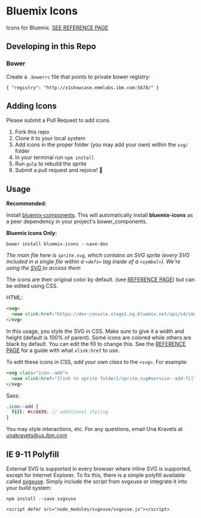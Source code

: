 # Bluemix Icons

Icons for Bluemix. [SEE REFERENCE PAGE](https://pages.github.ibm.com/Bluemix/bluemix-icons/build/symbol/sprite.symbol.html)

## Developing in this Repo

### Bower

Create a `.bowerrc` file that points to private bower registry:

```
{ "registry": "http://x1showcase.emmlabs.ibm.com:5678/" }
```

## Adding Icons

Please submit a Pull Request to add icons.

1. Fork this repo
2. Clone it to your local system
3. Add icons in the proper folder (you may add your own) within the `svg/` folder
4. In your terminal run `npm install`
5. Run `gulp` to rebuild the sprite
6. Submit a pull request and rejoice! :tada:

## Usage

**Recommended:**

Install [bluemix-components](https://github.ibm.com/Bluemix/bluemix-components).
This will automatically install **bluemix-icons** as a peer dependency in your project's bower_components.

**Bluemix icons Only:**

```
bower install bluemix-icons --save-dev
```

*The main file here is `sprite.svg`, which contains an SVG sprite (every SVG included in a single file within a `<defs>` tag inside of a `<symbol>`). We're using the [SVG <use>](https://developer.mozilla.org/en-US/docs/Web/SVG/Element/use) to access them*

The icons are their original color by default. (see [REFERENCE PAGE](https://pages.github.ibm.com/Bluemix/bluemix-icons/build/symbol/sprite.symbol.html)) but can be edited using CSS.

HTML:
```html
<svg>
  <use xlink:href="https://dev-console.stage1.ng.bluemix.net/api/v4/img/sprite.svg#service--add-filled"></use>
</svg>
```

In this usage, you style the SVG in CSS. Make sure to give it a width and height (default is 100% of parent). Some icons are colored while others are black by default. You can edit the fill to change this. See the [REFERENCE PAGE](https://pages.github.ibm.com/Bluemix/bluemix-icons/build/symbol/sprite.symbol.html) for a guide with what `xlink:href` to use.

To edit these icons in CSS, *add your own class* to the `<svg>`. For example:

```html
<svg class="icon--add">
  <use xlink:href="{link to sprite folder}/sprite.svg#service--add-filled"></use>
</svg>
```

Sass:
```scss
.icon--add {
  fill: #cc6699; // additional styling
}
```

You may style interactions, etc. For any questions, email Una Kravets at unakravets@us.ibm.com

## IE 9-11 Polyfill

External SVG is supported in every browser where inline SVG is supported, except for Internet Explorer. To fix this, there is a simple polyfill available called [svgxuse](https://github.com/Keyamoon/svgxuse). Simply include the script from svgxuse or integrate it into your build system:

```
npm install --save svgxuse
```

```
<script defer src="node_modules/svgxuse/svgxuse.js"></script>
```
